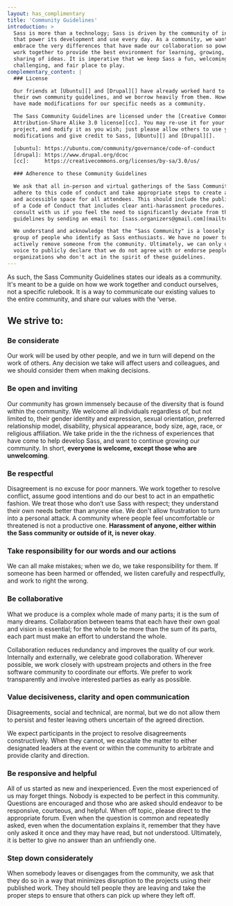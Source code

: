 ```yaml
---
layout: has_complimentary
title: 'Community Guidelines'
introduction: >
  Sass is more than a technology; Sass is driven by the community of individuals
  that power its development and use every day. As a community, we want to
  embrace the very differences that have made our collaboration so powerful, and
  work together to provide the best environment for learning, growing, and
  sharing of ideas. It is imperative that we keep Sass a fun, welcoming,
  challenging, and fair place to play.
complementary_content: |
  ### License

  Our friends at [Ubuntu][] and [Drupal][] have already worked hard to develop
  their own community guidelines, and we borrow heavily from them. However, we
  have made modifications for our specific needs as a community.

  The Sass Community Guidelines are licensed under the [Creative Commons
  Attribution-Share Alike 3.0 license][cc]. You may re-use it for your own
  project, and modify it as you wish; just please allow others to use your
  modifications and give credit to Sass, [Ubuntu][] and [Drupal][].

  [ubuntu]: https://ubuntu.com/community/governance/code-of-conduct
  [drupal]: https://www.drupal.org/dcoc
  [cc]:     https://creativecommons.org/licenses/by-sa/3.0/us/

  ### Adherence to these Community Guidelines

  We ask that all in-person and virtual gatherings of the Sass Community
  adhere to this code of conduct and take appropriate steps to create a safe
  and accessible space for all attendees. This should include the publication
  of a Code of Conduct that includes clear anti-harassment procedures. Please
  consult with us if you feel the need to significantly deviate from these
  guidelines by sending an email to: [sass.organizers@gmail.com](mailto:sass.organizers@gmail.com).

  We understand and acknowledge that the "Sass Community" is a loosely defined
  group of people who identify as Sass enthusiasts. We have no power to
  actively remove someone from the community. Ultimately, we can only use our
  voice to publicly declare that we do not agree with or endorse people or
  organizations who don't act in the spirit of these guidelines.
---
```


As such, the Sass Community Guidelines states our ideals as a community. It's
meant to be a guide on how we work together and conduct ourselves, not a
specific rulebook. It is a way to communicate our existing values to the
entire community, and share our values with the ‘verse.

## We strive to:

### Be considerate

Our work will be used by other people, and we in turn will depend on the work
of others. Any decision we take will affect users and colleagues, and we
should consider them when making decisions.

### Be open and inviting

Our community has grown immensely because of the diversity that is found
within the community. We welcome all individuals regardless of, but not
limited to, their gender identity and expression, sexual orientation,
preferred relationship model, disability, physical appearance, body size, age,
race, or religious affiliation. We take pride in the the richness of
experiences that have come to help develop Sass, and want to continue growing
our community. In short, **everyone is welcome, except those who are
unwelcoming**.

### Be respectful

Disagreement is no excuse for poor manners. We work together to resolve
conflict, assume good intentions and do our best to act in an empathetic
fashion. We treat those who don’t use Sass with respect; they understand
their own needs better than anyone else. We don't allow frustration to
turn into a personal attack. A community where people feel uncomfortable
or threatened is not a productive one. **Harassment of anyone, either
within the Sass community or outside of it, is never okay**.

### Take responsibility for our words and our actions

We can all make mistakes; when we do, we take responsibility for them. If
someone has been harmed or offended, we listen carefully and respectfully, and
work to right the wrong.

### Be collaborative

What we produce is a complex whole made of many parts; it is the sum of many
dreams. Collaboration between teams that each have their own goal and vision
is essential; for the whole to be more than the sum of its parts, each part
must make an effort to understand the whole.

Collaboration reduces redundancy and improves the quality of our work.
Internally and externally, we celebrate good collaboration. Wherever possible,
we work closely with upstream projects and others in the free software
community to coordinate our efforts. We prefer to work transparently and
involve interested parties as early as possible.

### Value decisiveness, clarity and open communication

Disagreements, social and technical, are normal, but we do not allow them to
persist and fester leaving others uncertain of the agreed direction.

We expect participants in the project to resolve disagreements constructively.
When they cannot, we escalate the matter to either designated leaders at the
event or within the community to arbitrate and provide clarity and direction.

### Be responsive and helpful

All of us started as new and inexperienced. Even the most experienced of us
may forget things. Nobody is expected to be perfect in this community.
Questions are encouraged and those who are asked should endeavor to be
responsive, courteous, and helpful. When off topic, please direct to the
appropriate forum. Even when the question is common and repeatedly asked, even
when the documentation explains it, remember that they have only asked it once
and they may have read, but not understood. Ultimately, it is better to give
no answer than an unfriendly one.

### Step down considerately

When somebody leaves or disengages from the community, we ask that they do so
in a way that minimizes disruption to the projects using their published work.
They should tell people they are leaving and take the proper steps to ensure
that others can pick up where they left off.
